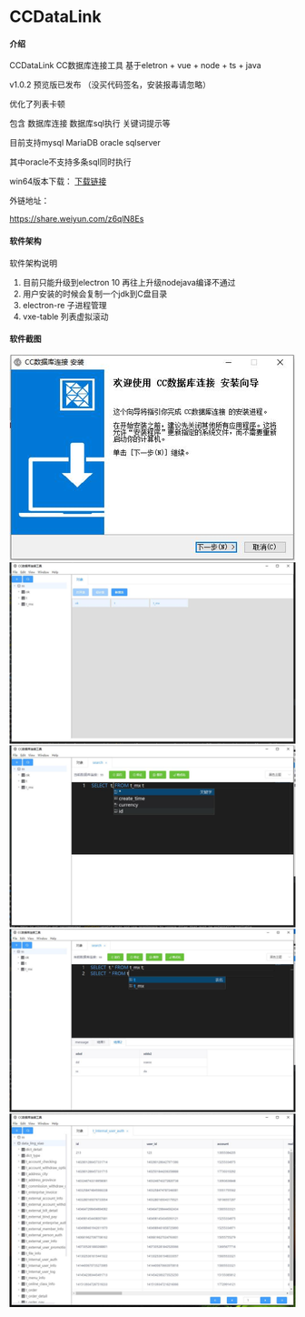 # CCDataLink

#### 介绍
CCDataLink
CC数据库连接工具 基于eletron + vue + node + ts + java

v1.0.2 预览版已发布 （没买代码签名，安装报毒请忽略）

优化了列表卡顿

包含 数据库连接 数据库sql执行 关键词提示等

目前支持mysql MariaDB oracle sqlserver

其中oracle不支持多条sql同时执行

win64版本下载： [下载链接](https://objects.githubusercontent.com/github-production-release-asset-2e65be/440697917/778477da-9446-4477-999f-d4af62c6f6ac?X-Amz-Algorithm=AWS4-HMAC-SHA256&X-Amz-Credential=AKIAIWNJYAX4CSVEH53A%2F20211225%2Fus-east-1%2Fs3%2Faws4_request&X-Amz-Date=20211225T043641Z&X-Amz-Expires=300&X-Amz-Signature=f30bbfcacbc6240f9f2c48cd7cdf7530e7929489d4acf58b54cdffa756864313&X-Amz-SignedHeaders=host&actor_id=59130064&key_id=0&repo_id=440697917&response-content-disposition=attachment%3B%20filename%3DCC.1.0.2.exe&response-content-type=application%2Foctet-stream)

外链地址：

https://share.weiyun.com/z6qlN8Es

#### 软件架构
软件架构说明
1. 目前只能升级到electron 10   再往上升级nodejava编译不通过
2. 用户安装的时候会复制一个jdk到C盘目录
3. electron-re 子进程管理
4. vxe-table 列表虚拟滚动

#### 软件截图


![](readmeimg/c01.jpg)
![](readmeimg/2.jpg)
![](readmeimg/3.jpg)
![](readmeimg/6.jpg)
![](readmeimg/889.jpg)

